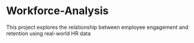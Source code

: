 # Workforce-Analysis
This project explores the relationship between employee engagement and retention using real-world HR data
